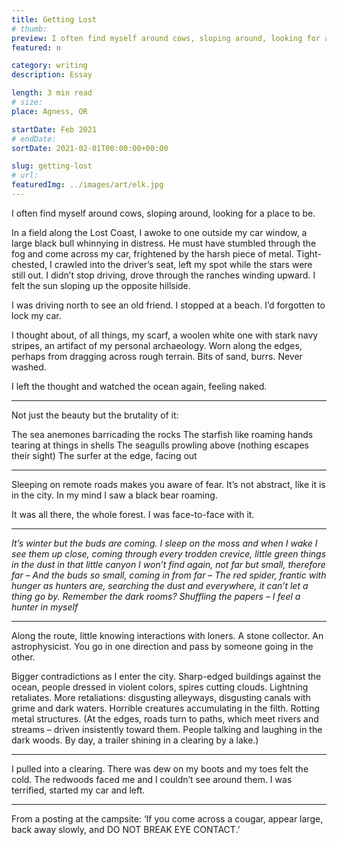 ```yaml
---
title: Getting Lost
# thumb:
preview: I often find myself around cows, sloping around, looking for a place to be. In a field along the Lost Coast, I awoke to one outside my car window, a large black bull whinnying in distress.
featured: n

category: writing
description: Essay

length: 3 min read
# size:
place: Agness, OR

startDate: Feb 2021
# endDate:
sortDate: 2021-02-01T00:00:00+00:00

slug: getting-lost
# url:
featuredImg: ../images/art/elk.jpg
---
```


I often find myself around cows, sloping around, looking for a place to be.

In a field along the Lost Coast, I awoke to one outside my car window, a large black bull whinnying in distress. He must have stumbled through the fog and come across my car, frightened by the harsh piece of metal. Tight-chested, I crawled into the driver’s seat, left my spot while the stars were still out. I didn’t stop driving, drove through the ranches winding upward. I felt the sun sloping up the opposite hillside.

I was driving north to see an old friend. I stopped at a beach. I’d forgotten to lock my car.

I thought about, of all things, my scarf, a woolen white one with stark navy stripes, an artifact of my personal archaeology. Worn along the edges, perhaps from dragging across rough terrain. Bits of sand, burrs. Never washed.

I left the thought and watched the ocean again, feeling naked.

---

Not just the beauty but the brutality of it:

The sea anemones barricading the rocks
The starfish like roaming hands tearing at things in shells
The seagulls prowling above (nothing escapes their sight)
The surfer at the edge, facing out

---

Sleeping on remote roads makes you aware of fear. It’s not abstract, like it is in the city. In my mind I saw a black bear roaming.

It was all there, the whole forest. I was face-to-face with it.

---

_It’s winter but the buds are coming._
_I sleep on the moss and when I wake I see them up close, coming through every trodden crevice, little green things in the dust_
_in that little canyon I won’t find again, not far but small, therefore far –_
_And the buds so small, coming in from far –_
_The red spider, frantic with hunger_
_as hunters are, searching the dust and everywhere, it can’t let a thing go by._
_Remember the dark rooms? Shuffling the papers –_
‍*I feel a hunter in myself*

---

Along the route, little knowing interactions with loners. A stone collector. An astrophysicist. You go in one direction and pass by someone going in the other.

Bigger contradictions as I enter the city. Sharp-edged buildings against the ocean, people dressed in violent colors, spires cutting clouds. Lightning retaliates.
More retaliations: disgusting alleyways, disgusting canals with grime and dark waters. Horrible creatures accumulating in the filth. Rotting metal structures.
(At the edges, roads turn to paths, which meet rivers and streams – driven insistently toward them. People talking and laughing in the dark woods. By day, a trailer shining in a clearing by a lake.)

---

I pulled into a clearing. There was dew on my boots and my toes felt the cold. The redwoods faced me and I couldn’t see around them. I was terrified, started my car and left.

---

From a posting at the campsite: ‘If you come across a cougar, appear large, back away slowly, and DO NOT BREAK EYE CONTACT.’
